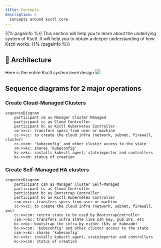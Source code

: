 ```yaml
---
title: Concepts
description: >
  Concepts around ksctl core
---
```


{{% pageinfo %}}
This section will help you to learn about the underlying system of Ksctl. It will help you to obtain a deeper understanding of how Ksctl works.
{{% /pageinfo %}}

## 📐 Architecture
Here is the entire Ksctl system level design
![](/img/ksctl-arch.svg)

## Sequence diagrams for 2 major operations

### Create Cloud-Managed Clusters
```mermaid
sequenceDiagram
    participant cm as Manager Cluster Managed
    participant cc as Cloud Controller
    participant kc as Ksctl Kubernetes Controller
    cm->>cc: transfers specs from user or machine
    cc->>cc: to create the cloud infra (network, subnet, firewall, cluster)
    cc->>cm: 'kubeconfig' and other cluster access to the state
    cm->>kc: shares 'kubeconfig'
    kc->>kc: installs kubectl agent, stateimporter and controllers
    kc->>cm: status of creation
```

### Create Self-Managed HA clusters
```mermaid
sequenceDiagram
    participant csm as Manager Cluster Self-Managed
    participant cc as Cloud Controller
    participant bc as Bootstrap Controller
    participant kc as Ksctl Kubernetes Controller
    csm->>cc: transfers specs from user or machine
    cc->>cc: to create the cloud infra (network, subnet, firewall, vms)
    cc->>csm: return state to be used by BootstrapController
    csm->>bc: transfers infra state like ssh key, pub IPs, etc
    bc->>bc: bootstrap the infra by either (k3s or kubeadm)
    bc->>csm: 'kubeconfig' and other cluster access to the state
    csm->>kc: shares 'kubeconfig'
    kc->>kc: installs kubectl agent, stateimporter and controllers
    kc->>csm: status of creation
```

